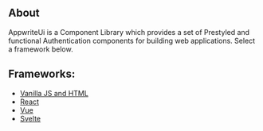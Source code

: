 ## About
AppwriteUi is a Component Library which provides a set of Prestyled and functional Authentication components for building web applications. Select a framework below.

## Frameworks: 
- [Vanilla JS and HTML](./vanilla-js/README.md)
- [React](./react/README.md)
- [Vue](./vue/README.md)
- [Svelte](./svelte/README.md)
